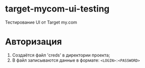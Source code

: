 # target-mycom-ui-testing
Тестирование UI от Target my.com

# Авторизация
1. Создаётся файл 'creds' в директории проекта;
2. В файл записываются данные в формате: ```<LOGIN>:<PASSWORD>```